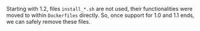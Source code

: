 Starting with 1.2, files `install_*.sh` are not used, their functionalities were moved to within `Dockerfiles` directly. So, once support for 1.0 and 1.1 ends, we can safely remove these files.